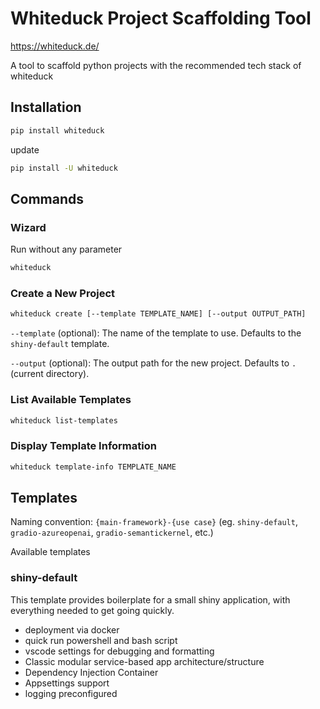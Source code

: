 # Whiteduck Project Scaffolding Tool

https://whiteduck.de/

A tool to scaffold python projects with the recommended tech stack of whiteduck


## Installation

```bash
pip install whiteduck
```

update

```bash
pip install -U whiteduck
```

## Commands

### Wizard

Run without any parameter

```bash
whiteduck
```

### Create a New Project

```bash
whiteduck create [--template TEMPLATE_NAME] [--output OUTPUT_PATH]
```

`--template` (optional): The name of the template to use. Defaults to the `shiny-default` template.

`--output` (optional): The output path for the new project. Defaults to `.` (current directory).


### List Available Templates

```bash
whiteduck list-templates
```

### Display Template Information

```bash
whiteduck template-info TEMPLATE_NAME
```


## Templates

Naming convention: `{main-framework}-{use case}` (eg. `shiny-default`, `gradio-azureopenai`, `gradio-semantickernel`, etc.)

Available templates

### shiny-default

This template provides boilerplate for a small shiny application, with everything needed to get going quickly.

- deployment via docker
- quick run powershell and bash script
- vscode settings for debugging and formatting
- Classic modular service-based app architecture/structure
- Dependency Injection Container
- Appsettings support
- logging preconfigured



